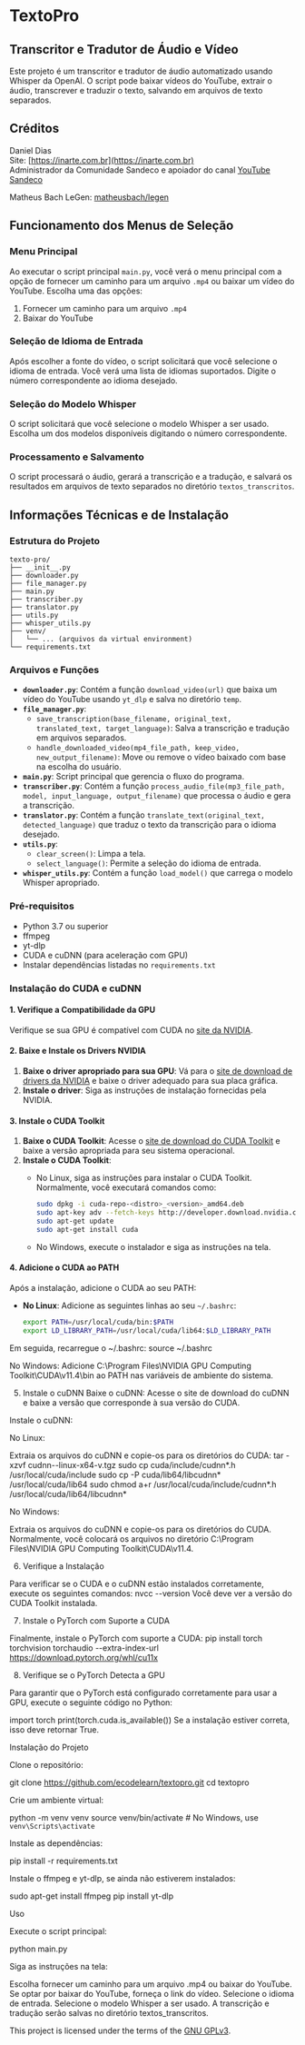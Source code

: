 # TextoPro

## Transcritor e Tradutor de Áudio e Vídeo

Este projeto é um transcritor e tradutor de áudio automatizado usando Whisper da OpenAI. O script pode baixar vídeos do YouTube, extrair o áudio, transcrever e traduzir o texto, salvando em arquivos de texto separados.

## Créditos

Daniel Dias  
Site: [https://inarte.com.br](https://inarte.com.br)  
Administrador da Comunidade Sandeco e apoiador do canal [YouTube Sandeco](https://youtube.com/@sandeco)

Matheus Bach
LeGen: [matheusbach/legen](https://github.com/matheusbach/legen)

## Funcionamento dos Menus de Seleção

### Menu Principal

Ao executar o script principal `main.py`, você verá o menu principal com a opção de fornecer um caminho para um arquivo `.mp4` ou baixar um vídeo do YouTube. Escolha uma das opções:

1. Fornecer um caminho para um arquivo `.mp4`
2. Baixar do YouTube

### Seleção de Idioma de Entrada

Após escolher a fonte do vídeo, o script solicitará que você selecione o idioma de entrada. Você verá uma lista de idiomas suportados. Digite o número correspondente ao idioma desejado.

### Seleção do Modelo Whisper

O script solicitará que você selecione o modelo Whisper a ser usado. Escolha um dos modelos disponíveis digitando o número correspondente.

### Processamento e Salvamento

O script processará o áudio, gerará a transcrição e a tradução, e salvará os resultados em arquivos de texto separados no diretório `textos_transcritos`.

## Informações Técnicas e de Instalação

### Estrutura do Projeto

```plaintext
texto-pro/
├── __init__.py
├── downloader.py
├── file_manager.py
├── main.py
├── transcriber.py
├── translator.py
├── utils.py
├── whisper_utils.py
├── venv/
│   └── ... (arquivos da virtual environment)
└── requirements.txt
```

### Arquivos e Funções

- **`downloader.py`**: Contém a função `download_video(url)` que baixa um vídeo do YouTube usando `yt_dlp` e salva no diretório `temp`.
- **`file_manager.py`**: 
  - `save_transcription(base_filename, original_text, translated_text, target_language)`: Salva a transcrição e tradução em arquivos separados.
  - `handle_downloaded_video(mp4_file_path, keep_video, new_output_filename)`: Move ou remove o vídeo baixado com base na escolha do usuário.
- **`main.py`**: Script principal que gerencia o fluxo do programa.
- **`transcriber.py`**: Contém a função `process_audio_file(mp3_file_path, model, input_language, output_filename)` que processa o áudio e gera a transcrição.
- **`translator.py`**: Contém a função `translate_text(original_text, detected_language)` que traduz o texto da transcrição para o idioma desejado.
- **`utils.py`**: 
  - `clear_screen()`: Limpa a tela.
  - `select_language()`: Permite a seleção do idioma de entrada.
- **`whisper_utils.py`**: Contém a função `load_model()` que carrega o modelo Whisper apropriado.

### Pré-requisitos

- Python 3.7 ou superior
- ffmpeg
- yt-dlp
- CUDA e cuDNN (para aceleração com GPU)
- Instalar dependências listadas no `requirements.txt`

### Instalação do CUDA e cuDNN

#### 1. Verifique a Compatibilidade da GPU

Verifique se sua GPU é compatível com CUDA no [site da NVIDIA](https://developer.nvidia.com/cuda-gpus).

#### 2. Baixe e Instale os Drivers NVIDIA

1. **Baixe o driver apropriado para sua GPU**: Vá para o [site de download de drivers da NVIDIA](https://www.nvidia.com/Download/index.aspx) e baixe o driver adequado para sua placa gráfica.
2. **Instale o driver**: Siga as instruções de instalação fornecidas pela NVIDIA.

#### 3. Instale o CUDA Toolkit

1. **Baixe o CUDA Toolkit**: Acesse o [site de download do CUDA Toolkit](https://developer.nvidia.com/cuda-downloads) e baixe a versão apropriada para seu sistema operacional.
2. **Instale o CUDA Toolkit**:
   - No Linux, siga as instruções para instalar o CUDA Toolkit. Normalmente, você executará comandos como:

     ```bash
     sudo dpkg -i cuda-repo-<distro>_<version>_amd64.deb
     sudo apt-key adv --fetch-keys http://developer.download.nvidia.com/compute/cuda/repos/<distro>/x86_64/7fa2af80.pub
     sudo apt-get update
     sudo apt-get install cuda
     ```

   - No Windows, execute o instalador e siga as instruções na tela.

#### 4. Adicione o CUDA ao PATH

Após a instalação, adicione o CUDA ao seu PATH:

- **No Linux**:
  Adicione as seguintes linhas ao seu `~/.bashrc`:

  ```bash
  export PATH=/usr/local/cuda/bin:$PATH
  export LD_LIBRARY_PATH=/usr/local/cuda/lib64:$LD_LIBRARY_PATH

Em seguida, recarregue o ~/.bashrc:
source ~/.bashrc


No Windows:
Adicione C:\Program Files\NVIDIA GPU Computing Toolkit\CUDA\v11.4\bin ao PATH nas variáveis de ambiente do sistema.

5. Instale o cuDNN
Baixe o cuDNN: Acesse o site de download do cuDNN e baixe a versão que corresponde à sua versão do CUDA.



Instale o cuDNN:

No Linux:

Extraia os arquivos do cuDNN e copie-os para os diretórios do CUDA:
tar -xzvf cudnn-<version>-linux-x64-v<version>.tgz
sudo cp cuda/include/cudnn*.h /usr/local/cuda/include
sudo cp -P cuda/lib64/libcudnn* /usr/local/cuda/lib64
sudo chmod a+r /usr/local/cuda/include/cudnn*.h /usr/local/cuda/lib64/libcudnn*

No Windows:

Extraia os arquivos do cuDNN e copie-os para os diretórios do CUDA. Normalmente, você colocará os arquivos no diretório C:\Program Files\NVIDIA GPU Computing Toolkit\CUDA\v11.4.

6. Verifique a Instalação

Para verificar se o CUDA e o cuDNN estão instalados corretamente, execute os seguintes comandos:
nvcc --version
Você deve ver a versão do CUDA Toolkit instalada.

7. Instale o PyTorch com Suporte a CUDA

Finalmente, instale o PyTorch com suporte a CUDA:
pip install torch torchvision torchaudio --extra-index-url https://download.pytorch.org/whl/cu11x

8. Verifique se o PyTorch Detecta a GPU

Para garantir que o PyTorch está configurado corretamente para usar a GPU, execute o seguinte código no Python:

import torch
print(torch.cuda.is_available())
Se a instalação estiver correta, isso deve retornar True.

Instalação do Projeto

Clone o repositório:

git clone https://github.com/ecodelearn/textopro.git
cd textopro

Crie um ambiente virtual:

python -m venv venv
source venv/bin/activate   # No Windows, use `venv\Scripts\activate`

Instale as dependências:

pip install -r requirements.txt

Instale o ffmpeg e yt-dlp, se ainda não estiverem instalados:

sudo apt-get install ffmpeg
pip install yt-dlp

Uso

Execute o script principal:

python main.py

Siga as instruções na tela:

Escolha fornecer um caminho para um arquivo .mp4 ou baixar do YouTube.
Se optar por baixar do YouTube, forneça o link do vídeo.
Selecione o idioma de entrada.
Selecione o modelo Whisper a ser usado.
A transcrição e tradução serão salvas no diretório textos_transcritos.

This project is licensed under the terms of the [GNU GPLv3](https://choosealicense.com/licenses/gpl-3.0/).
